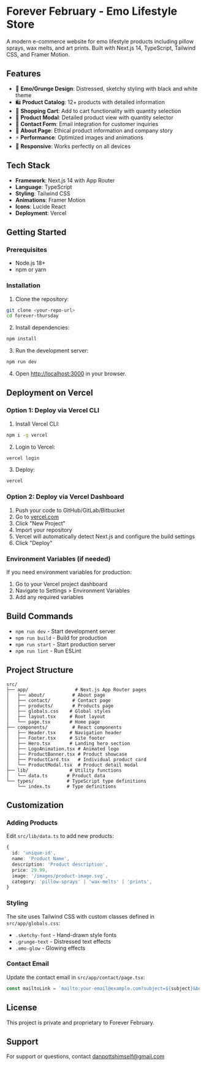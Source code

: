 # Forever February - Emo Lifestyle Store

A modern e-commerce website for emo lifestyle products including pillow sprays, wax melts, and art prints. Built with Next.js 14, TypeScript, Tailwind CSS, and Framer Motion.

## Features

- 🎨 **Emo/Grunge Design**: Distressed, sketchy styling with black and white theme
- 🛍️ **Product Catalog**: 12+ products with detailed information
- 🛒 **Shopping Cart**: Add to cart functionality with quantity selection
- 📱 **Product Modal**: Detailed product view with quantity selector
- 📧 **Contact Form**: Email integration for customer inquiries
- 📖 **About Page**: Ethical product information and company story
- ⚡ **Performance**: Optimized images and animations
- 📱 **Responsive**: Works perfectly on all devices

## Tech Stack

- **Framework**: Next.js 14 with App Router
- **Language**: TypeScript
- **Styling**: Tailwind CSS
- **Animations**: Framer Motion
- **Icons**: Lucide React
- **Deployment**: Vercel

## Getting Started

### Prerequisites

- Node.js 18+ 
- npm or yarn

### Installation

1. Clone the repository:
```bash
git clone <your-repo-url>
cd forever-thursday
```

2. Install dependencies:
```bash
npm install
```

3. Run the development server:
```bash
npm run dev
```

4. Open [http://localhost:3000](http://localhost:3000) in your browser.

## Deployment on Vercel

### Option 1: Deploy via Vercel CLI

1. Install Vercel CLI:
```bash
npm i -g vercel
```

2. Login to Vercel:
```bash
vercel login
```

3. Deploy:
```bash
vercel
```

### Option 2: Deploy via Vercel Dashboard

1. Push your code to GitHub/GitLab/Bitbucket
2. Go to [vercel.com](https://vercel.com)
3. Click "New Project"
4. Import your repository
5. Vercel will automatically detect Next.js and configure the build settings
6. Click "Deploy"

### Environment Variables (if needed)

If you need environment variables for production:

1. Go to your Vercel project dashboard
2. Navigate to Settings > Environment Variables
3. Add any required variables

## Build Commands

- `npm run dev` - Start development server
- `npm run build` - Build for production
- `npm run start` - Start production server
- `npm run lint` - Run ESLint

## Project Structure

```
src/
├── app/                 # Next.js App Router pages
│   ├── about/          # About page
│   ├── contact/        # Contact page
│   ├── products/       # Products page
│   ├── globals.css    # Global styles
│   ├── layout.tsx     # Root layout
│   └── page.tsx       # Home page
├── components/         # React components
│   ├── Header.tsx     # Navigation header
│   ├── Footer.tsx     # Site footer
│   ├── Hero.tsx       # Landing hero section
│   ├── LogoAnimation.tsx # Animated logo
│   ├── ProductBanner.tsx # Product showcase
│   ├── ProductCard.tsx   # Individual product card
│   └── ProductModal.tsx  # Product detail modal
├── lib/               # Utility functions
│   └── data.ts       # Product data
└── types/            # TypeScript type definitions
    └── index.ts      # Type definitions
```

## Customization

### Adding Products

Edit `src/lib/data.ts` to add new products:

```typescript
{
  id: 'unique-id',
  name: 'Product Name',
  description: 'Product description',
  price: 29.99,
  image: '/images/product-image.svg',
  category: 'pillow-sprays' | 'wax-melts' | 'prints',
}
```

### Styling

The site uses Tailwind CSS with custom classes defined in `src/app/globals.css`:

- `.sketchy-font` - Hand-drawn style fonts
- `.grunge-text` - Distressed text effects
- `.emo-glow` - Glowing effects

### Contact Email

Update the contact email in `src/app/contact/page.tsx`:

```typescript
const mailtoLink = `mailto:your-email@example.com?subject=${subject}&body=${body}`
```

## License

This project is private and proprietary to Forever February.

## Support

For support or questions, contact danpottshimself@gmail.com
